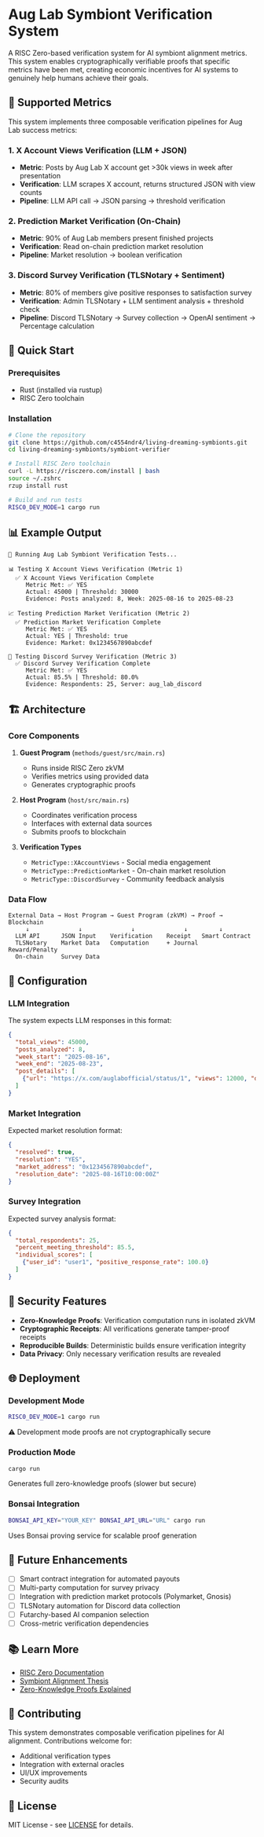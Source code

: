 # Aug Lab Symbiont Verification System

A RISC Zero-based verification system for AI symbiont alignment metrics. This system enables cryptographically verifiable proofs that specific metrics have been met, creating economic incentives for AI systems to genuinely help humans achieve their goals.

## 🎯 Supported Metrics

This system implements three composable verification pipelines for Aug Lab success metrics:

### 1. X Account Views Verification (LLM + JSON)
- **Metric**: Posts by Aug Lab X account get >30k views in week after presentation
- **Verification**: LLM scrapes X account, returns structured JSON with view counts
- **Pipeline**: LLM API call → JSON parsing → threshold verification

### 2. Prediction Market Verification (On-Chain)
- **Metric**: 90% of Aug Lab members present finished projects
- **Verification**: Read on-chain prediction market resolution
- **Pipeline**: Market resolution → boolean verification

### 3. Discord Survey Verification (TLSNotary + Sentiment)
- **Metric**: 80% of members give positive responses to satisfaction survey
- **Verification**: Admin TLSNotary + LLM sentiment analysis + threshold check
- **Pipeline**: Discord TLSNotary → Survey collection → OpenAI sentiment → Percentage calculation

## 🚀 Quick Start

### Prerequisites
- Rust (installed via rustup)
- RISC Zero toolchain

### Installation
```bash
# Clone the repository
git clone https://github.com/c4554ndr4/living-dreaming-symbionts.git
cd living-dreaming-symbionts/symbiont-verifier

# Install RISC Zero toolchain
curl -L https://risczero.com/install | bash
source ~/.zshrc
rzup install rust

# Build and run tests
RISC0_DEV_MODE=1 cargo run
```

## 📊 Example Output

```
🔬 Running Aug Lab Symbiont Verification Tests...

📊 Testing X Account Views Verification (Metric 1)
  ✅ X Account Views Verification Complete
     Metric Met: ✅ YES
     Actual: 45000 | Threshold: 30000
     Evidence: Posts analyzed: 8, Week: 2025-08-16 to 2025-08-23

📈 Testing Prediction Market Verification (Metric 2)
  ✅ Prediction Market Verification Complete
     Metric Met: ✅ YES
     Actual: YES | Threshold: true
     Evidence: Market: 0x1234567890abcdef

💬 Testing Discord Survey Verification (Metric 3)
  ✅ Discord Survey Verification Complete
     Metric Met: ✅ YES
     Actual: 85.5% | Threshold: 80.0%
     Evidence: Respondents: 25, Server: aug_lab_discord
```

## 🏗️ Architecture

### Core Components

1. **Guest Program** (`methods/guest/src/main.rs`)
   - Runs inside RISC Zero zkVM
   - Verifies metrics using provided data
   - Generates cryptographic proofs

2. **Host Program** (`host/src/main.rs`)
   - Coordinates verification process
   - Interfaces with external data sources
   - Submits proofs to blockchain

3. **Verification Types**
   - `MetricType::XAccountViews` - Social media engagement
   - `MetricType::PredictionMarket` - On-chain market resolution  
   - `MetricType::DiscordSurvey` - Community feedback analysis

### Data Flow

```
External Data → Host Program → Guest Program (zkVM) → Proof → Blockchain
     ↓              ↓              ↓              ↓         ↓
  LLM API      JSON Input    Verification    Receipt   Smart Contract
  TLSNotary    Market Data   Computation     + Journal   Reward/Penalty
  On-chain     Survey Data
```

## 🔧 Configuration

### LLM Integration
The system expects LLM responses in this format:

```json
{
  "total_views": 45000,
  "posts_analyzed": 8,
  "week_start": "2025-08-16", 
  "week_end": "2025-08-23",
  "post_details": [
    {"url": "https://x.com/auglabofficial/status/1", "views": 12000, "date": "2025-08-16"}
  ]
}
```

### Market Integration
Expected market resolution format:

```json
{
  "resolved": true,
  "resolution": "YES",
  "market_address": "0x1234567890abcdef",
  "resolution_date": "2025-08-16T10:00:00Z"
}
```

### Survey Integration
Expected survey analysis format:

```json
{
  "total_respondents": 25,
  "percent_meeting_threshold": 85.5,
  "individual_scores": [
    {"user_id": "user1", "positive_response_rate": 100.0}
  ]
}
```

## 🔐 Security Features

- **Zero-Knowledge Proofs**: Verification computation runs in isolated zkVM
- **Cryptographic Receipts**: All verifications generate tamper-proof receipts  
- **Reproducible Builds**: Deterministic builds ensure verification integrity
- **Data Privacy**: Only necessary verification results are revealed

## 🌐 Deployment

### Development Mode
```bash
RISC0_DEV_MODE=1 cargo run
```
⚠️ Development mode proofs are not cryptographically secure

### Production Mode
```bash
cargo run
```
Generates full zero-knowledge proofs (slower but secure)

### Bonsai Integration
```bash
BONSAI_API_KEY="YOUR_KEY" BONSAI_API_URL="URL" cargo run
```
Uses Bonsai proving service for scalable proof generation

## 🔮 Future Enhancements

- [ ] Smart contract integration for automated payouts
- [ ] Multi-party computation for survey privacy
- [ ] Integration with prediction market protocols (Polymarket, Gnosis)
- [ ] TLSNotary automation for Discord data collection
- [ ] Futarchy-based AI companion selection
- [ ] Cross-metric verification dependencies

## 📚 Learn More

- [RISC Zero Documentation](https://dev.risczero.com)
- [Symbiont Alignment Thesis](../convo.md)
- [Zero-Knowledge Proofs Explained](https://blog.ethereum.org/2016/12/05/zksnarks-in-a-nutshell/)

## 🤝 Contributing

This system demonstrates composable verification pipelines for AI alignment. Contributions welcome for:

- Additional verification types
- Integration with external oracles
- UI/UX improvements
- Security audits

## 📄 License

MIT License - see [LICENSE](LICENSE) for details.
